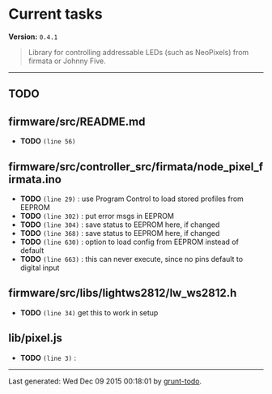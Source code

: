 # Current tasks

**Version:** `0.4.1`

> Library for controlling addressable LEDs (such as NeoPixels) from firmata or Johnny Five.

* * *

## TODO

## firmware/src/README.md

-  **TODO** `(line 56)` 

## firmware/src/controller_src/firmata/node_pixel_firmata.ino

-  **TODO** `(line 29)` : use Program Control to load stored profiles from EEPROM
-  **TODO** `(line 302)` : put error msgs in EEPROM
-  **TODO** `(line 304)` : save status to EEPROM here, if changed
-  **TODO** `(line 368)` : save status to EEPROM here, if changed
-  **TODO** `(line 630)` : option to load config from EEPROM instead of default
-  **TODO** `(line 663)` : this can never execute, since no pins default to digital input

## firmware/src/libs/lightws2812/lw_ws2812.h

-  **TODO** `(line 34)`  get this to work in setup

## lib/pixel.js

-  **TODO** `(line 3)` :


* * *

Last generated: Wed Dec 09 2015 00:18:01 by [grunt-todo](https://github.com/leny/grunt-todo).
